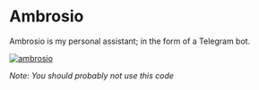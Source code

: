 # Ambrosio

Ambrosio is my personal assistant; in the form of a Telegram bot. 

[![ambrosio](https://j.gifs.com/N9ngnv.gif 'Ferrero rocher meme')](https://www.youtube.com/watch?v=oSKi309VnG8&t=9s)

_Note: You should probably not use this code_
